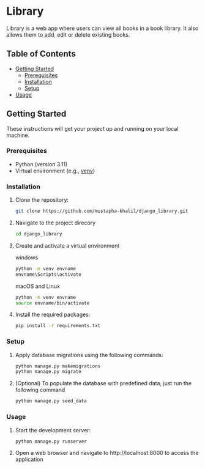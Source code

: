 # Library

Library is a web app where users can view all books in a book library. It also allows them to add, edit or delete existing books.

## Table of Contents

- [Getting Started](#getting-started)
  - [Prerequisites](#prerequisites)
  - [Installation](#installation)
  - [Setup](#setup)
- [Usage](#usage)

## Getting Started

These instructions will get your project up and running on your local machine.

### Prerequisites

- Python (version 3.11)
- Virtual environment (e.g., [venv](https://docs.python.org/3/library/venv.html))

### Installation

1. Clone the repository:

   ```bash
   git clone https://github.com/mustapha-khalil/django_library.git
   ```

2. Navigate to the project direcory

   ```bash
   cd django_library
   ```

3. Create and activate a virtual environment

   windows

   ```bash
   python -m venv envname
   envname\Scripts\activate
   ```

   macOS and Linux

   ```bash
   python -m venv envname
   source envname/bin/activate
   ```

4. Install the required packages:

   ```bash
   pip install -r requirements.txt
   ```

### Setup

1. Apply database migrations using the following commands:

   ```bash
   python manage.py makemigrations
   python manage.py migrate
   ```

2. (Optional) To populate the database with predefined data, just run the following command

   ```bash
   python manage.py seed_data
   ```

### Usage

1. Start the development server:

   ```bash
   python manage.py runserver
   ```

2. Open a web browser and navigate to http://localhost:8000 to access the application
